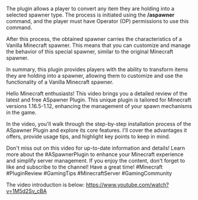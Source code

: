 The plugin allows a player to convert any item they are holding into a selected spawner type. The process is initiated using the **/aspawner** command, and the player must have Operator (OP) permissions to use this command.

After this process, the obtained spawner carries the characteristics of a Vanilla Minecraft spawner. This means that you can customize and manage the behavior of this special spawner, similar to the original Minecraft spawner.

In summary, this plugin provides players with the ability to transform items they are holding into a spawner, allowing them to customize and use the functionality of a Vanilla Minecraft spawner.

Hello Minecraft enthusiasts! This video brings you a detailed review of the latest and free ASpawner Plugin. This unique plugin is tailored for Minecraft versions 1.16.5-1.12, enhancing the management of your spawn mechanisms in the game.

In the video, you'll walk through the step-by-step installation process of the ASpawner Plugin and explore its core features. I'll cover the advantages it offers, provide usage tips, and highlight key points to keep in mind.

Don't miss out on this video for up-to-date information and details! Learn more about the #ASpawnerPlugin to enhance your Minecraft experience and simplify server management. If you enjoy the content, don't forget to like and subscribe to the channel! Have a great time! #Minecraft #PluginReview #GamingTips #MinecraftServer #GamingCommunity


The video introduction is below:
https://www.youtube.com/watch?v=1M5d2Sv_cBA
